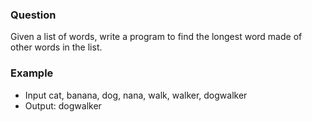 ### Question

Given a list of words, write a program to find the longest word made of other words in the list.

### Example

- Input cat, banana, dog, nana, walk, walker, dogwalker
- Output: dogwalker
